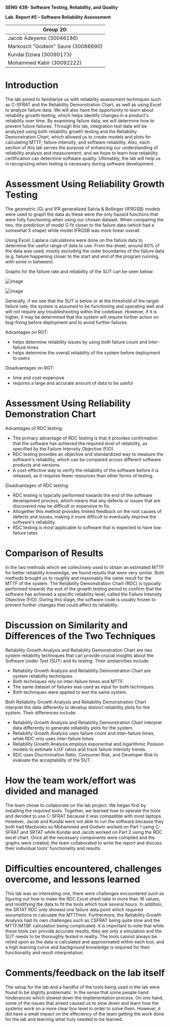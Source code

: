 **SENG 438- Software Testing, Reliability, and Quality**

**Lab. Report \#5 – Software Reliability Assessment**

| Group 20:      |
| -------------- |
| Jacob Adeyemo (30046186) |
| Markosch "Godwin" Saure (30088690) |     
| Kundai Dziwa (30090173) | 
| Mohammed Kabir (30092222) | 

# Introduction

The lab aimed to familiarize us with reliability assessment techniques such as C-SFRAT and the Reliability Demonstration Chart, as well as using Excel to analyze failure data. We will also have the opportunity to learn about reliability growth testing, which helps identify changes in a product's reliability over time. By examining failure data, we will determine how to prevent future failures. Through this lab, integration test data will be analyzed using both reliability growth testing and the Reliability Demonstration Chart, which allowed us to create models and plots for calculating MTTF, failure intensity, and software reliability. Also, each section of this lab serves the purpose of enhancing our understanding of reliability analysis and measurement, and we hope to learn how reliability certification can determine software quality. Ultimately, the lab will help us in recognizing when testing is necessary during software development.

# Assessment Using Reliability Growth Testing 

The geometric (G) and IFR generalized Salvia & Bollinger (IFRGSB) models were used to graph the data as these were the only hazard functions that were fully functioning when using our chosen dataset. When comparing the two, the prediction of model G fit closer to the failure data (which had a somewhat S shape) while model IFRGSB was more linear overall.

Using Excel, Laplace calculations were done on the failure data to determine the useful range of data to use. From the sheet, around 80% of the data was used, mostly excluding the outer boundaries of the failure data (e.g. failure happening closer to the start and end of the program running, with some in between).

Graphs for the failure rate and reliability of the SUT can be seen below:

![image](https://user-images.githubusercontent.com/25757265/230705662-bf1e7969-cc08-4e4d-88ef-91502537e474.png)

![image](https://user-images.githubusercontent.com/25757265/230705676-f9159af0-c177-4b9d-a2aa-0fe377bf14e4.png)

Generally, if we see that the SUT is below or at the threshold of the target failure rate, the system is assumed to be functioning and operating well and will not require any troubleshooting within the codebase. However, if it is higher, it may be determined that the system will require further action on bug-fixing before deployment and to avoid further failures.

Advantages on RGT:
- helps determine reliability issues by using both failure count and inter-failure times
- helps determine the overall reliability of the system before deployment to users

Disadvantages on RGT:
- time and cost-expensive
- requires a large and accurate amount of data to be useful

# Assessment Using Reliability Demonstration Chart 
Advantages of RDC testing:
- The primary advantage of RDC testing is that it provides confirmation that the software has achieved the required level of reliability, as specified by the Failure Intensity Objective (FIO).
- RDC testing provides an objective and standardized way to measure the software's reliability, which can be compared across different software products and versions.
- A cost-effective way to verify the reliability of the software before it is released, as it requires fewer resources than other forms of testing.

Disadvantages of RDC testing:
- RDC testing is typically performed towards the end of the software development process, which means that any defects or issues that are discovered may be difficult or expensive to fix.
- Altogether this method provides limited feedback on the root causes of defects and issues, making it more difficult to eventually improve the software's reliability.
- RDC testing is most applicable to software that is expected to have low failure rates

# Comparison of Results
In the two methods which we collectively used to obtain an estimated MTTF for better reliability knowledge, we found results that were very similar. Both methods brought us to roughly and reasonably the same result for the MTTF of the system.
The Reliability Demonstration Chart (RDC) is typically performed towards the end of the growth testing period to confirm that the software has achieved a specific reliability level, called the Failure Intensity Objective (FIO). During this stage, the software code is usually frozen to prevent further changes that could affect its reliability.

# Discussion on Similarity and Differences of the Two Techniques

Reliability Growth Analysis and Reliability Demonstration Chart are two system reliability techniques that can provide crucial insights about the Software Under Test (SUT) and its testing. Their similaririties include:

* Reliability Growth Analysis and Reliability Demonstration Chart are system reliability techniques.
* Both techniques rely on inter-failure times and MTTF.
* The same dataset of failures was used as input for both techniques.
* Both techniques were applied to test the same system.

Both Reliability Growth Analysis and Reliability Demonstration Chart interpret the data differently to develop distinct reliability plots for the system. Their differences include:

* Reliability Growth Analysis and Reliability Demonstration Chart interpret data differently to generate reliability plots for the system.
* Reliability Growth Analysis uses failure count and inter-failure times, while RDC only uses inter-failure times.
* Reliability Growth Analysis employs exponential and logarithmic Poisson models to estimate λ/λF ratios and track failure intensity trends.
* RDC uses Discrimination Ratio, Consumer Risk, and Developer Risk to evaluate the acceptability of the SUT.

# How the team work/effort was divided and managed

The team chose to collaborate on the lab project. We began first by installing the required tools. Together, we learned how to operate the tools and decided to use C-SFRAT because it was compatible with most laptops. However, Jacob and Kundai were not able to run the software because they both had Macbooks so Mohammed and Godwin worked on Part 1 using C-SFRAT and SRTAT while Kundai and Jacob worked on Part 2 using the RDC excel chart. Once all the necessary components were compiled and the graphs were created, the team collaborated to write the report and discuss their individual tools' functionality and results.

# Difficulties encountered, challenges overcome, and lessons learned

This lab was an interesting one, there were challenges encountered such as figuring out how to make the RDC Excel sheet take in more than 16 values, and modifying the data to fit the tools which took several hours. In addition, the SRTAT RDC only showed one failure data point which required assumptions to calculate the MTTFmin. Furthermore, the Reliability Growth Analysis had its own challenges such as CSFRAT being quite slow and the MTTF/MTBF calculation being complicated. It is important to note that while these tools can provide accurate results, they are only a simulation and the SUT needs to be thoroughly tested in reality. The tools cannot always be relied upon as the data is calculated and approximated within each tool, and a high learning curve and background knowledge is required for their functionality and result interpretation.

# Comments/feedback on the lab itself

The setup for the lab and a handful of the tools being used in the lab were found to be slightly problematic. In the sense that some people hand hinderances which slowed down the implementation process. On one hand, some of the issues that arised caused us to slow down and learn how the systems work on a more clear box level in order to solve them. However, it did have a small impact on the effeciency of the team getting the work done for the lab and learning what truly needed to be learned. 
